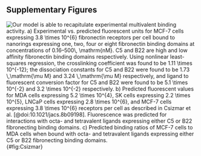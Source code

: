 ## Supplementary Figures

![**Our model is able to recapitulate experimental multivalent binding activity.** a) Experimental vs. predicted fluorescent units for MCF-7 cells expressing $3.8 \times 10^{6}$ fibronectin receptors per cell bound to nanorings expressing one, two, four or eight fibronectin binding domains at concentrations of $0.16–500\, \mathrm{nM}$. C5 and B22 are high and low affinity fibronectin binding domains respectively. Using nonlinear least-squares regression, the crosslinking coefficient was found to be $1.11 \times 10^{-12}$; the dissociation constants for C5 and B22 were found to be $1.73 \,\mathrm{\mu M}$ and $3.24 \,\mathrm{\mu M}$ respectively, and ligand to fluorescent conversion factor for C5 and B22 were found to be $5.1 \times 10^{-2}$ and $3.2 \times 10^{-2}$ respectively. b) Predicted fluorescent values for MDA cells expressing $5.2 \times 10^{4}$, SK cells expressing $2.2 \times 10^{5}$, LNCaP cells expressing $2.8 \times 10^{6}$, and MCF-7 cells expressing $3.8 \times 10^{6}$ receptors per cell as described in Csizmar et al. [@doi:10.1021/jacs.8b09198]. Fluorescence was predicted for interactions with octa- and tetravalent ligands expressing either C5 or B22 fibronecting binding domains. c) Predicted binding ratios of MCF-7 cells to MDA cells when bound with octa- and tetravalent ligands expressing either C5 or B22 fibronecting binding domains.](figureS1.svg){#fig:Csizmar}
